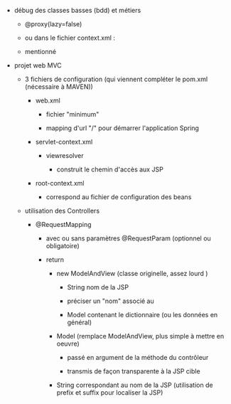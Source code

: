 * débug des classes basses (bdd) et métiers

  * @proxy(lazy=false)

  * ou dans le fichier context.xml : <hibernate>

  * mentionné <import ressource=classpath:***projet-***context.xml>

* projet web MVC

  * 3 fichiers de configuration (qui viennent compléter le pom.xml (nécessaire  à MAVEN))

    * web.xml

      * fichier "minimum"

      * mapping d'url "/" pour démarrer l'application Spring

    * servlet-context.xml

      * viewresolver

        * construit le chemin d'accès aux JSP

    * root-context.xml

      * correspond au fichier de configuration des beans

  * utilisation des Controllers

    * @RequestMapping

      * avec ou sans paramètres @RequestParam (optionnel ou obligatoire)

      * return

        * new ModelAndView (classe originelle, assez lourd )

          * String nom de la JSP

          * préciser un "nom" associé au

          * Model contenant le dictionnaire (ou les données en général)

        * Model (remplace ModelAndView, plus simple à mettre en oeuvre)

          * passé en argument de la méthode du contrôleur

          * transmis de façon transparente à la JSP cible

        * String correspondant au nom de la JSP (utilisation de prefix et suffix pour localiser la JSP)